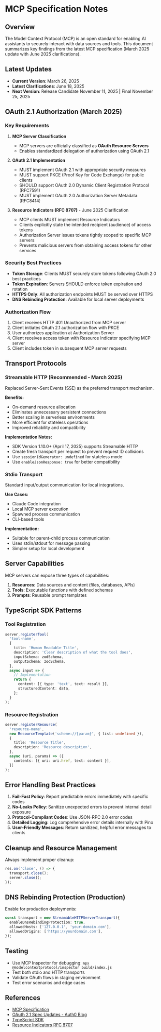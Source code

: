 # MCP Specification Notes

## Overview

The Model Context Protocol (MCP) is an open standard for enabling AI assistants to securely interact with data sources and tools. This document summarizes key findings from the latest MCP specification (March 2025 update with June 2025 clarifications).

## Latest Updates

- **Current Version**: March 26, 2025
- **Latest Clarifications**: June 18, 2025
- **Next Version**: Release Candidate November 11, 2025 | Final November 25, 2025

## OAuth 2.1 Authorization (March 2025)

### Key Requirements

1. **MCP Server Classification**
   - MCP servers are officially classified as **OAuth Resource Servers**
   - Enables standardized delegation of authorization using OAuth 2.1

2. **OAuth 2.1 Implementation**
   - MUST implement OAuth 2.1 with appropriate security measures
   - MUST support PKCE (Proof Key for Code Exchange) for public clients
   - SHOULD support OAuth 2.0 Dynamic Client Registration Protocol (RFC7591)
   - MUST implement OAuth 2.0 Authorization Server Metadata (RFC8414)

3. **Resource Indicators (RFC 8707)** - June 2025 Clarification
   - MCP clients MUST implement Resource Indicators
   - Clients explicitly state the intended recipient (audience) of access tokens
   - Authorization Server issues tokens tightly scoped to specific MCP servers
   - Prevents malicious servers from obtaining access tokens for other services

### Security Best Practices

- **Token Storage**: Clients MUST securely store tokens following OAuth 2.0 best practices
- **Token Expiration**: Servers SHOULD enforce token expiration and rotation
- **HTTPS Only**: All authorization endpoints MUST be served over HTTPS
- **DNS Rebinding Protection**: Available for local server deployments

### Authorization Flow

1. Client receives HTTP 401 Unauthorized from MCP server
2. Client initiates OAuth 2.1 authorization flow with PKCE
3. User authorizes application at Authorization Server
4. Client receives access token with Resource Indicator specifying MCP server
5. Client includes token in subsequent MCP server requests

## Transport Protocols

### Streamable HTTP (Recommended - March 2025)

Replaced Server-Sent Events (SSE) as the preferred transport mechanism.

**Benefits:**

- On-demand resource allocation
- Eliminates unnecessary persistent connections
- Better scaling in serverless environments
- More efficient for stateless operations
- Improved reliability and compatibility

**Implementation Notes:**

- SDK Version 1.10.0+ (April 17, 2025) supports Streamable HTTP
- Create fresh transport per request to prevent request ID collisions
- Use `sessionIdGenerator: undefined` for stateless mode
- Use `enableJsonResponse: true` for better compatibility

### Stdio Transport

Standard input/output communication for local integrations.

**Use Cases:**

- Claude Code integration
- Local MCP server execution
- Spawned process communication
- CLI-based tools

**Implementation:**

- Suitable for parent-child process communication
- Uses stdin/stdout for message passing
- Simpler setup for local development

## Server Capabilities

MCP servers can expose three types of capabilities:

1. **Resources**: Data sources and content (files, databases, APIs)
2. **Tools**: Executable functions with defined schemas
3. **Prompts**: Reusable prompt templates

## TypeScript SDK Patterns

### Tool Registration

```typescript
server.registerTool(
  'tool-name',
  {
    title: 'Human Readable Title',
    description: 'Clear description of what the tool does',
    inputSchema: zodSchema,
    outputSchema: zodSchema,
  },
  async input => {
    // Implementation
    return {
      content: [{ type: 'text', text: result }],
      structuredContent: data,
    };
  }
);
```

### Resource Registration

```typescript
server.registerResource(
  'resource-name',
  new ResourceTemplate('scheme://{param}', { list: undefined }),
  {
    title: 'Resource Title',
    description: 'Resource description',
  },
  async (uri, params) => ({
    contents: [{ uri: uri.href, text: content }],
  })
);
```

## Error Handling Best Practices

1. **Fail-Fast Policy**: Report predictable errors immediately with specific codes
2. **No-Leaks Policy**: Sanitize unexpected errors to prevent internal detail exposure
3. **Protocol-Compliant Codes**: Use JSON-RPC 2.0 error codes
4. **Detailed Logging**: Log comprehensive error details internally with Pino
5. **User-Friendly Messages**: Return sanitized, helpful error messages to clients

## Cleanup and Resource Management

Always implement proper cleanup:

```typescript
res.on('close', () => {
  transport.close();
  server.close();
});
```

## DNS Rebinding Protection (Production)

Enable for production deployments:

```typescript
const transport = new StreamableHTTPServerTransport({
  enableDnsRebindingProtection: true,
  allowedHosts: ['127.0.0.1', 'your-domain.com'],
  allowedOrigins: ['https://yourdomain.com'],
});
```

## Testing

- Use MCP Inspector for debugging: `npx @modelcontextprotocol/inspector build/index.js`
- Test both stdio and HTTP transports
- Validate OAuth flows in staging environment
- Test error scenarios and edge cases

## References

- [MCP Specification](https://modelcontextprotocol.io/specification/2025-03-26/basic/authorization)
- [OAuth 2.1 Spec Updates - Auth0 Blog](https://auth0.com/blog/mcp-specs-update-all-about-auth/)
- [TypeScript SDK](https://github.com/modelcontextprotocol/typescript-sdk)
- [Resource Indicators RFC 8707](https://datatracker.ietf.org/doc/html/rfc8707)

